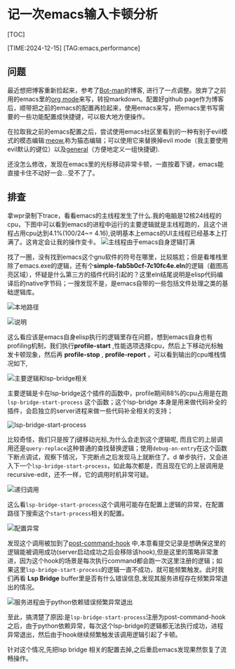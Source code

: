 # 记一次emacs输入卡顿分析

[TOC]

[TIME:2024-12-15]
[TAG:emacs,performance]

## 问题
最近想把博客重新捡起来，参考了[Bot-man](https://bot-man-jl.github.io/)的博客, 进行了一点调整。放弃了之前用的emacs里的[org mode](https://orgmode.org/)来写，转投markdown。配置好github page作为博客后，顺带把之前的emacs的配置再捡起来，使用emacs来写，把emacs里书写需要的一些功能配置成快捷键，可以极大地方便操作。

在拉取我之前的emacs配置之后，尝试使用emacs社区里看到的一种有别于evil模式的模态编辑:[meow](https://github.com/meow-edit/meow),称为猫态编辑；可以使用它来替换掉evil mode（我主要使用evil默认的键位）以及[general](https://github.com/noctuid/general.el)（方便地定义一组快捷键).

还没怎么修改，发现在emacs里的光标移动非常卡顿，一直按着下键，emacs能直接卡住不动好一会...受不了了。

## 排查 
拿wpr录制下trace，看看emacs的主线程发生了什么.我的电脑是12核24线程的cpu，下图中可以看到emacs的进程中运行的主要逻辑就是主线程跑的，且这个进程占用cpu达到4.1%(100/24~= 4.16),说明基本上emacs的UI主线程已经基本上打满了。这肯定会让我的操作变卡。
![主线程由于emacs自身逻辑打满](emacs_block1/1.png)

找了一圈，没有找到emacs这个gnu软件的符号在哪里，比较尴尬；但是看堆栈里除了emacs.exe的逻辑，还有个**simple-fab5b0cf-7c10fc4e.eln**的逻辑（截图高亮区域），怀疑是什么第三方的插件代码引起的？这里eln结尾说明是elisp代码编译后的native字节码；一搜发现不是，是emacs自带的一些包括文件处理之类的基础逻辑库。

![本地路径](emacs_block1/2.png)

![说明](emacs_block1/3.png)

这么看应该是emacs自身elisp执行的逻辑里存在问题，想到emacs自身也有profiling机制，我们执行**profile-start** ,性能选项选择cpu，然后上下移动光标触发卡顿现象，然后再 **profile-stop** , **profile-report** 。可以看到输出的cpu堆栈情况如下,

![主要逻辑和lsp-bridge相关](emacs_block1/4.png)

主要逻辑是卡在lsp-bridge这个插件的函数中，profile期间88%的cpu占用是在跑`lsp-bridge-start-process` 这个函数；这个lsp-bridge 本身是用来做代码补全的插件，会启独立的server进程来做一些代码补全相关的支持；

![lsp-bridge-start-process](emacs_block1/8.png)

比较奇怪，我们只是按了j键移动光标,为什么会走到这个逻辑呢, 而且它的上层调用还是`query-replace`这种普通的查找替换逻辑；使用`debug-on-entry`在这个函数下断点调试，观察下情况，下完断点之后发现马上就断住了。d 单步执行，又会进入下一个`lsp-bridge-start-process`，如此每次都是，而且现在它的上层调用是 recursive-edit，还不一样，它的调用时机非常可疑。

![递归调用](emacs_block1/5.png)

这么看`lsp-bridge-start-process`这个调用可能存在配置上逻辑的异常，在配置路径下搜索这个`start-process`相关的配置。

![配置异常](emacs_block1/6.png)

发现这个调用被加到了[post-command-hook](https://www.gnu.org/software/emacs/manual/html_node/elisp/Command-Overview.html#index-post_002dcommand_002dhook) 中,本意看提交记录是想确保这里的逻辑能被调用成功(server启动成功之后会移除该hook),但是这里的策略非常激进，因为这个hook的场景是每次执行command都会跑一次这里注册的逻辑；如果这里`lsp-bridge-start-process`的逻辑一直不成功，就可能频繁触发。此时我们再看 **Lsp Bridge** buffer里是否有什么错误信息,发现其服务进程存在频繁异常退出的情况。

![服务进程由于python依赖错误频繁异常退出](emacs_block1/7.png)

至此，搞清楚了原因:是`lsp-bridge-start-process`注册为post-command-hook 之后，由于python依赖异常，每次这个lsp-bridge的逻辑都无法执行成功，进程异常退出，然后由于hook继续频繁触发该调用逻辑引起了卡顿。

针对这个情况,先把lsp bridge 相关的配置去掉,之后重启emacs发现果然恢复了流畅操作。
